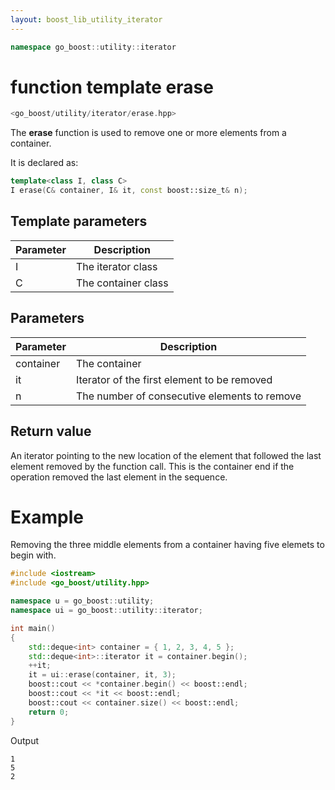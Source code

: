```yaml
---
layout: boost_lib_utility_iterator
---
```


```c++
namespace go_boost::utility::iterator
```

# function template erase

```c++
<go_boost/utility/iterator/erase.hpp>
```

The **erase** function is used to remove one or more elements from a
container.

It is declared as:

```c++
template<class I, class C>
I erase(C& container, I& it, const boost::size_t& n);
```

## Template parameters

Parameter | Description
-|-
I|The iterator class
C|The container class

## Parameters

Parameter | Description
-|-
container|The container
it|Iterator of the first element to be removed
n|The number of consecutive elements to remove

## Return value

An iterator pointing to the new location of the element that followed the last
element removed by the function call. This is the container end if the operation
removed the last element in the sequence.

# Example

Removing the three middle elements from a container having five elemets to
begin with.

```c++
#include <iostream>
#include <go_boost/utility.hpp>

namespace u = go_boost::utility;
namespace ui = go_boost::utility::iterator;

int main()
{
    std::deque<int> container = { 1, 2, 3, 4, 5 };
    std::deque<int>::iterator it = container.begin();
    ++it;
    it = ui::erase(container, it, 3);
    boost::cout << *container.begin() << boost::endl;
    boost::cout << *it << boost::endl;
    boost::cout << container.size() << boost::endl;
    return 0;
}
```

Output

```
1
5
2
```
